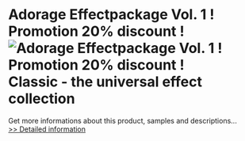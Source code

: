 # Adorage Effectpackage Vol. 1 ! Promotion 20% discount !<br />![Adorage Effectpackage Vol. 1 ! Promotion 20% discount !](https://mycommerce.akamaized.net/api/pimages/P300056646/BIG/300056646.JPG)<br />Classic - the universal effect collection
 Get more informations about this product, samples and descriptions...<br />[>> Detailed information](https://secure.element5.com/esales/product.html?productid=300056646&affiliateid=200057808)